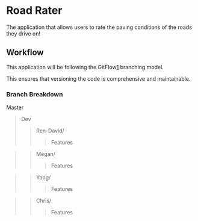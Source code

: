 # Road Rater

The application that allows users to rate the paving conditions of the roads they drive on!

## Workflow

This application will be following the GitFlow[1] branching model.

This ensures that versioning the code is comprehensive and maintainable.

### Branch Breakdown

Master
> Dev
>> Ren-David/		
>>> Features

>>Megan/
>>>Features

>>Yang/
>>>Features

>>Chris/
>>>Features



[1]: https://danielkummer.github.io/git-flow-cheatsheet/

